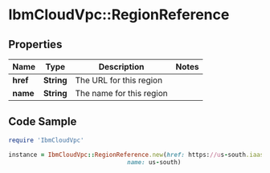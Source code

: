 # IbmCloudVpc::RegionReference

## Properties

Name | Type | Description | Notes
------------ | ------------- | ------------- | -------------
**href** | **String** | The URL for this region | 
**name** | **String** | The name for this region | 

## Code Sample

```ruby
require 'IbmCloudVpc'

instance = IbmCloudVpc::RegionReference.new(href: https://us-south.iaas.cloud.ibm.com/v1/regions/us-south,
                                 name: us-south)
```


